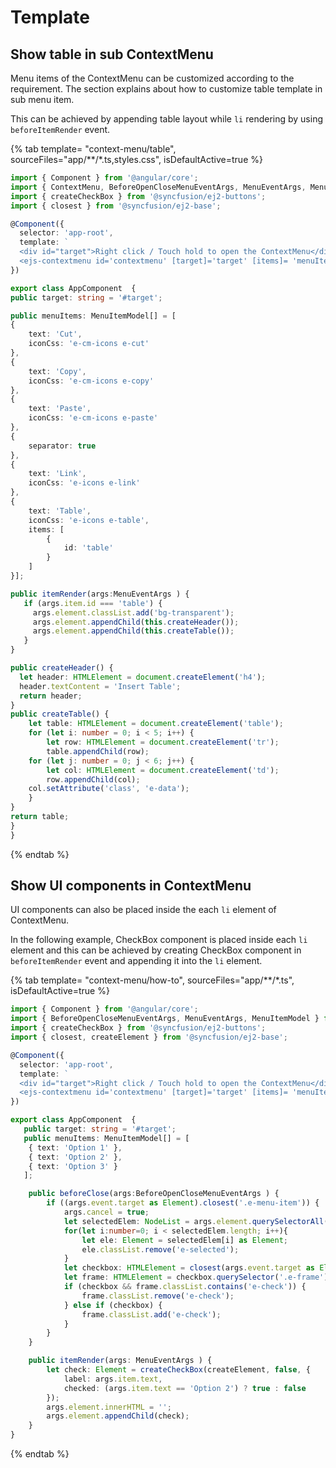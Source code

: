 # Template

## Show table in sub ContextMenu

Menu items of the ContextMenu can be customized according to the requirement. The section
explains about how to customize table template in sub menu item.

This can be achieved by appending table layout while `li` rendering by using `beforeItemRender` event.

{% tab template= "context-menu/table", sourceFiles="app/**/*.ts,styles.css", isDefaultActive=true %}

```typescript
import { Component } from '@angular/core';
import { ContextMenu, BeforeOpenCloseMenuEventArgs, MenuEventArgs, MenuItemModel } from '@syncfusion/ej2-navigations';
import { createCheckBox } from '@syncfusion/ej2-buttons';
import { closest } from '@syncfusion/ej2-base';

@Component({
  selector: 'app-root',
  template: `
  <div id="target">Right click / Touch hold to open the ContextMenu</div>
  <ejs-contextmenu id='contextmenu' [target]='target' [items]= 'menuItems' (beforeItemRender)='itemRender($event)'></ejs-contextmenu>`
})

export class AppComponent  {
public target: string = '#target';

public menuItems: MenuItemModel[] = [
{
    text: 'Cut',
    iconCss: 'e-cm-icons e-cut'
},
{
    text: 'Copy',
    iconCss: 'e-cm-icons e-copy'
},
{
    text: 'Paste',
    iconCss: 'e-cm-icons e-paste'
},
{
    separator: true
},
{
    text: 'Link',
    iconCss: 'e-icons e-link'
},
{
    text: 'Table',
    iconCss: 'e-icons e-table',
    items: [
        {
            id: 'table'
        }
    ]
}];

public itemRender(args:MenuEventArgs ) {
   if (args.item.id === 'table') {
     args.element.classList.add('bg-transparent');
     args.element.appendChild(this.createHeader());
     args.element.appendChild(this.createTable());
   }
}

public createHeader() {
  let header: HTMLElement = document.createElement('h4');
  header.textContent = 'Insert Table';
  return header;
}
public createTable() {
    let table: HTMLElement = document.createElement('table');
    for (let i: number = 0; i < 5; i++) {
        let row: HTMLElement = document.createElement('tr');
        table.appendChild(row);
    for (let j: number = 0; j < 6; j++) {
        let col: HTMLElement = document.createElement('td');
        row.appendChild(col);
    col.setAttribute('class', 'e-data');
    }
}
return table;
}
}
```

{% endtab %}

## Show UI components in ContextMenu

UI components can also be placed inside the each `li` element of ContextMenu.

In the following example, CheckBox component is placed inside each `li` element and
this can be achieved by creating CheckBox component in `beforeItemRender` event and
appending it into the `li` element.

{% tab template= "context-menu/how-to", sourceFiles="app/**/*.ts", isDefaultActive=true %}

```typescript
import { Component } from '@angular/core';
import { BeforeOpenCloseMenuEventArgs, MenuEventArgs, MenuItemModel } from '@syncfusion/ej2-navigations';
import { createCheckBox } from '@syncfusion/ej2-buttons';
import { closest, createElement } from '@syncfusion/ej2-base';

@Component({
  selector: 'app-root',
  template: `
  <div id="target">Right click / Touch hold to open the ContextMenu</div>
  <ejs-contextmenu id='contextmenu' [target]='target' [items]= 'menuItems' (beforeItemRender)='itemRender($event)' (beforeClose)='beforeClose($event)'></ejs-contextmenu>`
})

export class AppComponent  {
   public target: string = '#target';
   public menuItems: MenuItemModel[] = [
    { text: 'Option 1' },
    { text: 'Option 2' },
    { text: 'Option 3' }
   ];

    public beforeClose(args:BeforeOpenCloseMenuEventArgs ) {
        if ((args.event.target as Element).closest('.e-menu-item')) {
            args.cancel = true;
            let selectedElem: NodeList = args.element.querySelectorAll('.e-selected');
            for(let i:number=0; i < selectedElem.length; i++){
                let ele: Element = selectedElem[i] as Element;
                ele.classList.remove('e-selected');
            }
            let checkbox: HTMLElement = closest(args.event.target as Element, '.e-checkbox-wrapper') as HTMLElement;
            let frame: HTMLElement = checkbox.querySelector('.e-frame');
            if (checkbox && frame.classList.contains('e-check')) {
                frame.classList.remove('e-check');
            } else if (checkbox) {
                frame.classList.add('e-check');
            }
        }
    }

    public itemRender(args: MenuEventArgs ) {
        let check: Element = createCheckBox(createElement, false, {
            label: args.item.text,
            checked: (args.item.text == 'Option 2') ? true : false
        });
        args.element.innerHTML = '';
        args.element.appendChild(check);
    }
}
```

{% endtab %}
